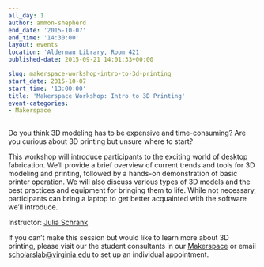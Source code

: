 ```yaml
---
all_day: 1
author: ammon-shepherd
end_date: '2015-10-07'
end_time: '14:30:00'
layout: events
location: 'Alderman Library, Room 421'
published-date: 2015-09-21 14:01:33+00:00

slug: makerspace-workshop-intro-to-3d-printing
start_date: 2015-10-07
start_time: '13:00:00'
title: 'Makerspace Workshop: Intro to 3D Printing'
event-categories:
- Makerspace
---
```


Do you think 3D modeling has to be expensive and time-consuming? Are you curious about 3D printing but unsure where to start?


This workshop will introduce participants to the exciting world of desktop fabrication. We’ll provide a brief overview of current trends and tools for 3D modeling and printing, followed by a hands-on demonstration of basic printer operation. We will also discuss various types of 3D models and the best practices and equipment for bringing them to life. While not necessary, participants can bring a laptop to get better acquainted with the software we’ll introduce.











Instructor: [Julia Schrank](http://scholarslab.org/people/julia-schrank/)

If you can’t make this session but would like to learn more about 3D printing, please visit our the student consultants in our [Makerspace](http://scholarslab.org/makerspace/) or email [scholarslab@virginia.edu](mailto:scholarslab@virginia.edu) to set up an individual appointment.
